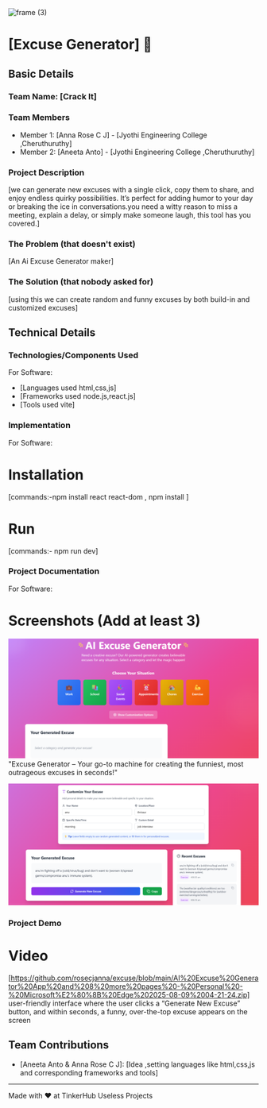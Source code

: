 <img width="3188" height="1202" alt="frame (3)" src="https://github.com/user-attachments/assets/517ad8e9-ad22-457d-9538-a9e62d137cd7" />


# [Excuse Generator] 🎯


## Basic Details
### Team Name: [Crack It]


### Team Members
- Member 1: [Anna Rose C J] - [Jyothi Engineering College ,Cheruthuruthy]
- Member 2: [Aneeta Anto] - [Jyothi Engineering College ,Cheruthuruthy]

### Project Description
[we can generate new excuses with a single click, copy them to share, and enjoy endless quirky possibilities. It’s perfect for adding humor to your day or breaking the ice in conversations.you need a witty reason to miss a meeting, explain a delay, or simply make someone laugh, this tool has you covered.]

### The Problem (that doesn't exist)
[An Ai Excuse Generator maker]

### The Solution (that nobody asked for)
[using this we can create random and funny excuses by both build-in and customized excuses]

## Technical Details
### Technologies/Components Used
For Software:
- [Languages used html,css,js]
- [Frameworks used node.js,react.js]
- [Tools used vite]

### Implementation
For Software:
# Installation
[commands:-npm install react react-dom ,
npm install ]

# Run
[commands:- npm run dev]

### Project Documentation
For Software:

# Screenshots (Add at least 3)
![Screenshot1](https://github.com/rosecjanna/excuse/blob/main/Screenshot%202025-08-09%20040517.png)
"Excuse Generator – Your go-to machine for creating the funniest, most outrageous excuses in seconds!"

![Screenshot2](https://github.com/rosecjanna/excuse/blob/main/Screenshot%202025-08-09%20040741.png)


### Project Demo
# Video
[https://github.com/rosecjanna/excuse/blob/main/AI%20Excuse%20Generator%20App%20and%208%20more%20pages%20-%20Personal%20-%20Microsoft%E2%80%8B%20Edge%202025-08-09%2004-21-24.zip]
user-friendly interface where the user clicks a “Generate New Excuse” button, and within seconds, a funny, over-the-top excuse appears on the screen


## Team Contributions
- [Aneeta Anto & Anna Rose C J]: [Idea ,setting languages like html,css,js and corresponding frameworks and tools]

---
Made with ❤️ at TinkerHub Useless Projects 


